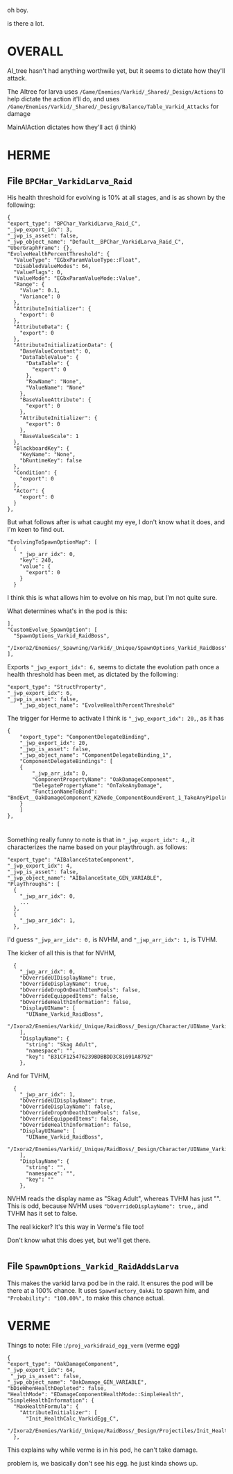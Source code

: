 oh boy.

is there a lot.

#

# OVERALL

AI_tree hasn't had anything worthwile yet, but it seems to dictate how they'll attack.

The AItree for larva uses `/Game/Enemies/Varkid/_Shared/_Design/Actions` to help dictate the action it'll do, and uses `/Game/Enemies/Varkid/_Shared/_Design/Balance/Table_Varkid_Attacks` for damage


MainAIAction dictates how they'll act (i think)

# HERME

## File `BPCHar_VarkidLarva_Raid`

His health threshold for evolving is 10% at all stages, and is as shown by the following:

    {
    "export_type": "BPChar_VarkidLarva_Raid_C",
    "_jwp_export_idx": 3,
    "_jwp_is_asset": false,
    "_jwp_object_name": "Default__BPChar_VarkidLarva_Raid_C",
    "UberGraphFrame": {},
    "EvolveHealthPercentThreshold": {
      "ValueType": "EGbxParamValueType::Float",
      "DisabledValueModes": 64,
      "ValueFlags": 0,
      "ValueMode": "EGbxParamValueMode::Value",
      "Range": {
        "Value": 0.1,
        "Variance": 0
      },
      "AttributeInitializer": {
        "export": 0
      },
      "AttributeData": {
        "export": 0
      },
      "AttributeInitializationData": {
        "BaseValueConstant": 0,
        "DataTableValue": {
          "DataTable": {
            "export": 0
          },
          "RowName": "None",
          "ValueName": "None"
        },
        "BaseValueAttribute": {
          "export": 0
        },
        "AttributeInitializer": {
          "export": 0
        },
        "BaseValueScale": 1
      },
      "BlackboardKey": {
        "KeyName": "None",
        "bRuntimeKey": false
      },
      "Condition": {
        "export": 0
      },
      "Actor": {
        "export": 0
      }
    },

But what follows after is what caught my eye, I don't know what it does, and I'm keen to find out.

    "EvolvingToSpawnOptionMap": [
      {
        "_jwp_arr_idx": 0,
        "key": 240,
        "value": {
          "export": 0
        }
      }

I think this is what allows him to evolve on his map, but I'm not quite sure.

What determines what's in the pod is this:

    ],
    "CustomEvolve_SpawnOption": [
      "SpawnOptions_Varkid_RaidBoss",
      "/Ixora2/Enemies/_Spawning/Varkid/_Unique/SpawnOptions_Varkid_RaidBoss"
    ],

 Exports `"_jwp_export_idx": 6,` seems to dictate the evolution path once a health threshold has been met, as dictated by the following:


    "export_type": "StructProperty",
    "_jwp_export_idx": 6,
    "_jwp_is_asset": false,
        "_jwp_object_name": "EvolveHealthPercentThreshold"

The trigger for Herme to activate I think is `"_jwp_export_idx": 20,`, as it has 

    {
        "export_type": "ComponentDelegateBinding",
        "_jwp_export_idx": 20,
        "_jwp_is_asset": false,
        "_jwp_object_name": "ComponentDelegateBinding_1",
        "ComponentDelegateBindings": [
        {
            "_jwp_arr_idx": 0,
            "ComponentPropertyName": "OakDamageComponent",
            "DelegatePropertyName": "OnTakeAnyDamage",
            "FunctionNameToBind": "BndEvt__OakDamageComponent_K2Node_ComponentBoundEvent_1_TakeAnyPipelineDamageDelegate__DelegateSignature_BPChar_VarkidLarva_Raid"
        }
        ]
    },

#

Something really funny to note is that in `"_jwp_export_idx": 4,`, it characterizes the name based on your playthrough. as follows:

    "export_type": "AIBalanceStateComponent",
    "_jwp_export_idx": 4,
    "_jwp_is_asset": false,
    "_jwp_object_name": "AIBalanceState_GEN_VARIABLE",
    "PlayThroughs": [
      {
        "_jwp_arr_idx": 0,
        ...
      },
      {
        "_jwp_arr_idx": 1,
      },
    
I'd guess `"_jwp_arr_idx": 0,` is NVHM, and `"_jwp_arr_idx": 1,` is TVHM.

The kicker of all this is that for NVHM,

      {
        "_jwp_arr_idx": 0,
        "bOverrideUIDisplayName": true,
        "bOverrideDisplayName": true,
        "bOverrideDropOnDeathItemPools": false,
        "bOverrideEquippedItems": false,
        "bOverrideHealthInformation": false,
        "DisplayUIName": [
          "UIName_Varkid_RaidBoss",
          "/Ixora2/Enemies/Varkid/_Unique/RaidBoss/_Design/Character/UIName_Varkid_RaidBoss"
        ],
        "DisplayName": {
          "string": "Skag Adult",
          "namespace": "",
          "key": "B31CF125476239BDBBDD3C81691A8792"
        },
        

And for TVHM,

      {
        "_jwp_arr_idx": 1,
        "bOverrideUIDisplayName": true,
        "bOverrideDisplayName": false,
        "bOverrideDropOnDeathItemPools": false,
        "bOverrideEquippedItems": false,
        "bOverrideHealthInformation": false,
        "DisplayUIName": [
          "UIName_Varkid_RaidBoss",
          "/Ixora2/Enemies/Varkid/_Unique/RaidBoss/_Design/Character/UIName_Varkid_RaidBoss"
        ],
        "DisplayName": {
          "string": "",
          "namespace": "",
          "key": ""
        },

NVHM reads the display name as "Skag Adult", whereas TVHM has just "". This is odd, because NVHM uses `"bOverrideDisplayName": true,`, and TVHM has it set to false. 

The real kicker? It's this way in Verme's file too!

Don't know what this does yet, but we'll get there.

# 

## File `SpawnOptions_Varkid_RaidAddsLarva` 

This makes the varkid larva pod be in the raid. It ensures the pod will be there at a 100% chance. It uses `SpawnFactory_OakAi` to spawn him, and ` "Probability": "100.00%",` to make this chance actual.  

#

# VERME

Things to note:
File :`/proj_varkidraid_egg_verm` (verme egg)


    {
    "export_type": "OakDamageComponent",
    "_jwp_export_idx": 64,
     "_jwp_is_asset": false,
    "_jwp_object_name": "OakDamage_GEN_VARIABLE",
    "bDieWhenHealthDepleted": false,
    "HealthMode": "EDamageComponentHealthMode::SimpleHealth",
    "SimpleHealthInformation": {
      "MaxHealthFormula": {
        "AttributeInitializer": [
          "Init_HealthCalc_VarkidEgg_C",
          "/Ixora2/Enemies/Varkid/_Unique/RaidBoss/_Design/Projectiles/Init_HealthCalc_VarkidEgg"
      },


This explains why while verme is in his pod, he can't take damage. 

problem is, we basically don't see his egg. he just kinda shows up. 
